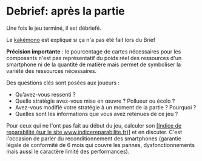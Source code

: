 # Debrief: après la partie
Une fois le jeu terminé, il est débriefé.

Le [kakémono](pdf/docCommuns/Kakemono_PhoneImpact.pdf) est expliqué si ça n'a pas été fait lors du Brief

**Précision importante** : le pourcentage de cartes nécessaires pour les composants n'est pas représentatif du poids réel des ressources d'un smartphone ni de la quantité de matière mais permet de symboliser la variété des ressources nécessaires.

Des questions clés sont posées aux joueurs :

- Qu’avez-vous ressenti ?
- Quelle stratégie avez-vous mise en œuvre ? Pollueur ou écolo ?
- Avez-vous modifié votre stratégie à un moment de la partie ? Pourquoi ?
- Quelles sont les informations que vous avez retenues de ce jeu ?

Pour ceux qui ne l'ont pas fait au début du jeu, calculer son [[Indice de reparabilité (sur le site www.indicereparabilite.fr)]](https://www.indicereparabilite.fr/) et en discuter. C'est l'occasion de parler du reconditionnement des smartphones (garantie légale de conformité de 6 mois qui couvre les pannes, dysfonctionnements mais aussi le caractère limité des performances).
